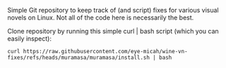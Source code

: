 Simple Git repository to keep track of (and script) fixes for various visual novels on Linux. Not all of the code here is necessarily the best.

Clone repository by running this simple curl | bash script (which you can easily inspect):

```
curl https://raw.githubusercontent.com/eye-micah/wine-vn-fixes/refs/heads/muramasa/muramasa/install.sh | bash
```
